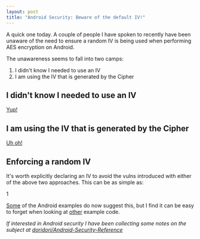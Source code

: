 ```yaml
---
layout: post
title: "Android Security: Beware of the default IV!"
---
```


A quick one today. A couple of people I have spoken to recently have been unaware of the need to ensure a random IV is being used when performing AES encryption on Android.

The unawareness seems to fall into two camps:

1. I didn't know I needed to use an IV
2. I am using the IV that is generated by the Cipher

## I didn't know I needed to use an IV

[Yup!](https://security.stackexchange.com/questions/35210/encrypting-using-aes-256-do-i-need-iv/35216#35216)

## I am using the IV that is generated by the Cipher

[Uh oh!](https://stackoverflow.com/questions/31036780/android-cryptography-api-not-generating-safe-iv-for-aes)

## Enforcing a random IV

It's worth explicitly declaring an IV to avoid the vulns introduced with either of the above two approaches. This can be as simple as:
<div data-gist-id="2ce511580419cdcec7ec2ef886e91e4f" data-gist-file="1">1</div>

[Some](https://developer.android.com/reference/javax/crypto/Cipher.html) of the Android examples do now suggest this, but I find it can be easy to forget when looking at [other](https://developer.android.com/reference/android/security/keystore/KeyGenParameterSpec.html) example code.

_If interested in Android security I have been collecting some notes on the subject at [doridori/Android-Security-Reference](https://github.com/doridori/Android-Security-Reference)_




